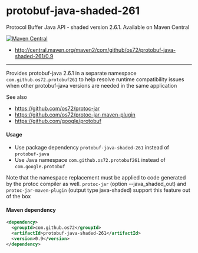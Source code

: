protobuf-java-shaded-261
========================

Protocol Buffer Java API - shaded version 2.6.1.
Available on Maven Central

[![Maven Central](https://img.shields.io/badge/maven%20central-0.9-brightgreen.svg)](http://search.maven.org/#artifactdetails|com.github.os72|protobuf-java-shaded-261|0.9|)
* http://central.maven.org/maven2/com/github/os72/protobuf-java-shaded-261/0.9

---

Provides protobuf-java 2.6.1 in a separate namespace `com.github.os72.protobuf261` to help resolve runtime compatibility issues when other protobuf-java versions are needed in the same application

See also
* https://github.com/os72/protoc-jar
* https://github.com/os72/protoc-jar-maven-plugin
* https://github.com/google/protobuf

#### Usage

* Use package dependency `protobuf-java-shaded-261` instead of `protobuf-java`
* Use Java namespace `com.github.os72.protobuf261` instead of `com.google.protobuf`

Note that the namespace replacement must be applied to code generated by the protoc compiler as well. `protoc-jar` (option --java_shaded_out) and `protoc-jar-maven-plugin` (output type java-shaded) support this feature out of the box

#### Maven dependency
```xml
<dependency>
  <groupId>com.github.os72</groupId>
  <artifactId>protobuf-java-shaded-261</artifactId>
  <version>0.9</version>
</dependency>
```
